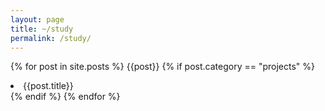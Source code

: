 ```yaml
---
layout: page
title: ~/study
permalink: /study/
---
```


{% for post in site.posts %}
    {{post}}
    {% if post.category == "projects" %}
        <li>{{post.title}}</li>
    {% endif %}
{% endfor %}
